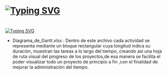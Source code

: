 #
# [![Typing SVG](https://readme-typing-svg.demolab.com?font=Cinzel&size=35&pause=50000&color=B918F7&width=500&lines=Contenido)](https://git.io/typing-svg)
#
[![Typing SVG](https://readme-typing-svg.demolab.com?font=Yrsa&pause=100000&color=B4C9F7&width=535&lines=En+este+apartado+encontrara+1+archivo%3A)](https://git.io/typing-svg)
- Diagrama_de_Gantt.xlsx :  Dentro de este archivo cada actividad se representa mediante un bloque rectangular cuya longitud indica su duración, muestran las tareas a lo largo del tiempo, creando así una hoja de ruta visual del progreso de los proyectos,de esa manera se  facilita el poder  visualizar todo un proyecto de principio a fin ,con el finalidad de  mejorar la administración del tiempo.
#
